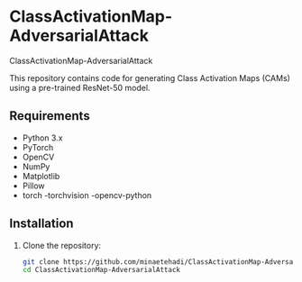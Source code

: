 # ClassActivationMap-AdversarialAttack
ClassActivationMap-AdversarialAttack


This repository contains code for generating Class Activation Maps (CAMs) using  a pre-trained ResNet-50 model.

## Requirements

- Python 3.x
- PyTorch
- OpenCV
- NumPy
- Matplotlib
- Pillow
- torch
-torchvision
-opencv-python


## Installation

1. Clone the repository:
   ```bash
   git clone https://github.com/minaetehadi/ClassActivationMap-AdversarialAttack.git
   cd ClassActivationMap-AdversarialAttack

